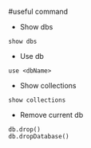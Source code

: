 #useful command

* Show dbs
``` 
show dbs
``` 
* Use db
``` 
use <dbName>
``` 
* Show collections
``` 
show collections
``` 
* Remove current db
```
db.drop()
db.dropDatabase()
```